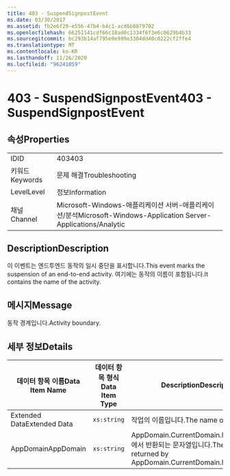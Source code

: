 ```yaml
---
title: 403 - SuspendSignpostEvent
ms.date: 03/30/2017
ms.assetid: fb2e6f29-e556-47b4-b4c1-acd6b8879702
ms.openlocfilehash: 66251141cdf66c18ad0c1334f6f3e6c0629b4b33
ms.sourcegitcommit: bc293b14af795e0e999e3304dd40c0222cf2ffe4
ms.translationtype: MT
ms.contentlocale: ko-KR
ms.lasthandoff: 11/26/2020
ms.locfileid: "96241059"
---
```

# <a name="403---suspendsignpostevent"></a><span data-ttu-id="9bdba-102">403 - SuspendSignpostEvent</span><span class="sxs-lookup"><span data-stu-id="9bdba-102">403 - SuspendSignpostEvent</span></span>

## <a name="properties"></a><span data-ttu-id="9bdba-103">속성</span><span class="sxs-lookup"><span data-stu-id="9bdba-103">Properties</span></span>  
  
|||  
|-|-|  
|<span data-ttu-id="9bdba-104">ID</span><span class="sxs-lookup"><span data-stu-id="9bdba-104">ID</span></span>|<span data-ttu-id="9bdba-105">403</span><span class="sxs-lookup"><span data-stu-id="9bdba-105">403</span></span>|  
|<span data-ttu-id="9bdba-106">키워드</span><span class="sxs-lookup"><span data-stu-id="9bdba-106">Keywords</span></span>|<span data-ttu-id="9bdba-107">문제 해결</span><span class="sxs-lookup"><span data-stu-id="9bdba-107">Troubleshooting</span></span>|  
|<span data-ttu-id="9bdba-108">Level</span><span class="sxs-lookup"><span data-stu-id="9bdba-108">Level</span></span>|<span data-ttu-id="9bdba-109">정보</span><span class="sxs-lookup"><span data-stu-id="9bdba-109">Information</span></span>|  
|<span data-ttu-id="9bdba-110">채널</span><span class="sxs-lookup"><span data-stu-id="9bdba-110">Channel</span></span>|<span data-ttu-id="9bdba-111">Microsoft-Windows-애플리케이션 서버-애플리케이션/분석</span><span class="sxs-lookup"><span data-stu-id="9bdba-111">Microsoft-Windows-Application Server-Applications/Analytic</span></span>|  
  
## <a name="description"></a><span data-ttu-id="9bdba-112">Description</span><span class="sxs-lookup"><span data-stu-id="9bdba-112">Description</span></span>  

 <span data-ttu-id="9bdba-113">이 이벤트는 엔드투엔드 동작의 일시 중단을 표시합니다.</span><span class="sxs-lookup"><span data-stu-id="9bdba-113">This event marks the suspension of an end-to-end activity.</span></span> <span data-ttu-id="9bdba-114">여기에는 동작의 이름이 포함됩니다.</span><span class="sxs-lookup"><span data-stu-id="9bdba-114">It contains the name of the activity.</span></span>  
  
## <a name="message"></a><span data-ttu-id="9bdba-115">메시지</span><span class="sxs-lookup"><span data-stu-id="9bdba-115">Message</span></span>  

 <span data-ttu-id="9bdba-116">동작 경계입니다.</span><span class="sxs-lookup"><span data-stu-id="9bdba-116">Activity boundary.</span></span>  
  
## <a name="details"></a><span data-ttu-id="9bdba-117">세부 정보</span><span class="sxs-lookup"><span data-stu-id="9bdba-117">Details</span></span>  
  
|<span data-ttu-id="9bdba-118">데이터 항목 이름</span><span class="sxs-lookup"><span data-stu-id="9bdba-118">Data Item Name</span></span>|<span data-ttu-id="9bdba-119">데이터 항목 형식</span><span class="sxs-lookup"><span data-stu-id="9bdba-119">Data Item Type</span></span>|<span data-ttu-id="9bdba-120">Description</span><span class="sxs-lookup"><span data-stu-id="9bdba-120">Description</span></span>|  
|--------------------|--------------------|-----------------|  
|<span data-ttu-id="9bdba-121">Extended Data</span><span class="sxs-lookup"><span data-stu-id="9bdba-121">Extended Data</span></span>|`xs:string`|<span data-ttu-id="9bdba-122">작업의 이름입니다.</span><span class="sxs-lookup"><span data-stu-id="9bdba-122">The name of the activity.</span></span>|  
|<span data-ttu-id="9bdba-123">AppDomain</span><span class="sxs-lookup"><span data-stu-id="9bdba-123">AppDomain</span></span>|`xs:string`|<span data-ttu-id="9bdba-124">AppDomain.CurrentDomain.FriendlyName에서 반환되는 문자열입니다.</span><span class="sxs-lookup"><span data-stu-id="9bdba-124">The string returned by AppDomain.CurrentDomain.FriendlyName.</span></span>|
